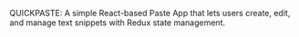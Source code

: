 QUICKPASTE:
A simple React-based Paste App that lets users create, edit, and manage text snippets with Redux state management.

